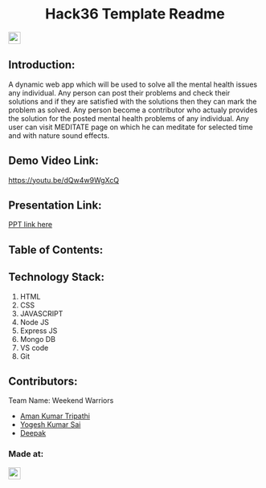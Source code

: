<h1 align="center">Hack36 Template Readme</h1>
<p align="center">
</p>

<a href="https://hack36.com"> <img src="https://i.postimg.cc/RFFWF4vg/built-at-hack.jpg" height=24px> </a>


## Introduction:
  A dynamic web app which will be used to solve all the mental health issues any individual.
  Any person can post their problems and check their solutions and if they are satisfied with the solutions then they can mark the problem as solved.
  Any person become a contributor who actualy provides the solution for the posted mental health problems of any individual.
  Any user can visit MEDITATE page on which he can meditate for selected time and with nature sound effects.
  
## Demo Video Link:
  <a href="https://youtu.be/dQw4w9WgXcQ">https://youtu.be/dQw4w9WgXcQ</a>
  
## Presentation Link:
  <a href="https://drive.google.com/file/d/14ZvaJbyV8wpubxo-BAbMJNsa2xLATFF7/view?usp=sharing"> PPT link here </a>
  
  
## Table of Contents:

## Technology Stack:
  1) HTML
  2) CSS
  3) JAVASCRIPT
  4) Node JS
  5) Express JS
  6) Mongo DB
  7) VS code
  8) Git
  

## Contributors:

Team Name: Weekend Warriors

* [Aman Kumar Tripathi](https://github.com/amantripathigithub)
* [Yogesh Kumar Sai](https://github.com/w3yogesh)
* [Deepak](https://github.com/deepakduvesh)


### Made at:
<a href="https://hack36.com"> <img src="https://i.postimg.cc/RFFWF4vg/built-at-hack.jpg" height=24px> </a>
